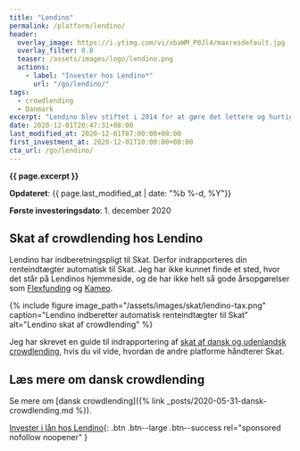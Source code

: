 ```yaml
---
title: "Lendino"
permalink: /platform/lendino/
header:
  overlay_image: https://i.ytimg.com/vi/xbaWM_P0Jl4/maxresdefault.jpg
  overlay_filter: 0.8
  teaser: /assets/images/logo/lendino.png
  actions:
    - label: "Invester hos Lendino*"
      url: "/go/lendino/"
tags:
  - crowdlending
  - Danmark
excerpt: "Lendino blev stiftet i 2014 for at gøre det lettere og hurtige at låne penge. Lendino er en markedsplads for lån, hvor investorerer kan låne direkte til mindre danske virksomheder eller låne penge ud til netværkslån uden kreditvurdering."
date: 2020-12-01T20:47:31+08:00
last_modified_at: 2020-12-01T07:00:00+08:00
first_investment_at: 2020-12-01T10:00:00+08:00
cta_url: /go/lendino/
---
```


**{{ page.excerpt }}**

**Opdateret**: {{ page.last_modified_at | date: "%b %-d, %Y"}}

**Første investeringsdato**: 1. december 2020

## Skat af crowdlending hos Lendino

Lendino har indberetningspligt til Skat. Derfor indrapporteres din renteindtægter automatisk til Skat. Jeg har ikke kunnet finde et sted, hvor det står på Lendinos hjemmeside, og de har ikke helt så gode årsopgørelser som [Flexfunding](/platform/flexfunding/) og [Kameo](/platform/kameo/).

{% include figure image_path="/assets/images/skat/lendino-tax.png" caption="Lendino indberetter automatisk renteindtægter til Skat" alt="Lendino skat af crowdlending" %}

Jeg har skrevet en guide til indrapportering af [skat af dansk og udenlandsk crowdlending](/skat-af-dansk-udenlandsk-crowdlending/), hvis du vil vide, hvordan de andre platforme håndterer Skat.

## Læs mere om dansk crowdlending

Se mere om [dansk crowdlending]({% link _posts/2020-05-31-dansk-crowdlending.md %}).

[Invester i lån hos Lendino](/go/lendino/){: .btn .btn--large .btn--success rel="sponsored nofollow noopener" }
